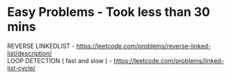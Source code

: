 # Easy Problems - Took less than 30 mins

REVERSE LINKEDLIST - https://leetcode.com/problems/reverse-linked-list/description/<br>
LOOP DETECTION ( fast and slow ) - https://leetcode.com/problems/linked-list-cycle/
